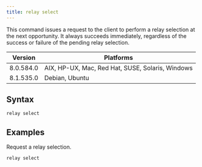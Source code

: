 ```yaml
---
title: relay select
---
```


This command issues a request to the client to perform a relay selection at the
next opportunity. It always succeeds immediately, regardless of the success or
failure of the pending relay selection.

Version | Platforms
--- | ---
8.0.584.0 | AIX, HP-UX, Mac, Red Hat, SUSE, Solaris, Windows
8.1.535.0 | Debian, Ubuntu

## Syntax

    relay select

## Examples

Request a relay selection.

```actionscript
relay select
```
